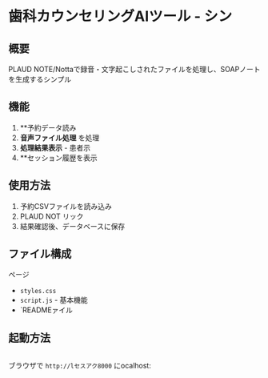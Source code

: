 # 歯科カウンセリングAIツール - シン

## 概要

PLAUD NOTE/Nottaで録音・文字起こしされたファイルを処理し、SOAPノートを生成するシンプル

## 機能

1. **予約データ読み
2. **音声ファイル処理** を処理
3. **処理結果表示** - 患者示
4. **セッション履歴を表示

## 使用方法

1. 予約CSVファイルを読み込み
2. PLAUD NOT
リック
4. 結果確認後、データベースに保存

## ファイル構成

ページ
- `styles.css`
- `script.js` - 基本機能
- `READMEァイル

## 起動方法

```bash

```

ブラウザで `http://lセスアク8000` にocalhost: